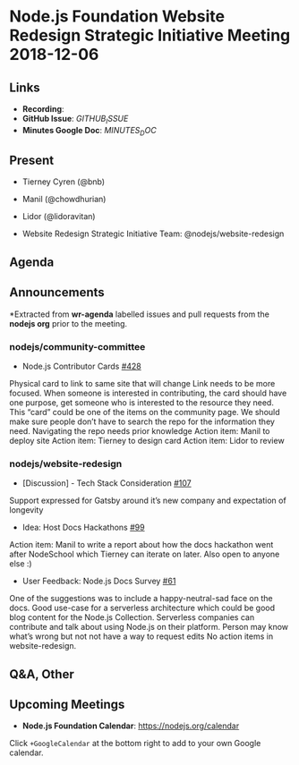 # Node.js Foundation Website Redesign Strategic Initiative Meeting 2018-12-06

## Links

* **Recording**:
* **GitHub Issue**: $GITHUB_ISSUE$
* **Minutes Google Doc**: $MINUTES_DOC$

## Present
* Tierney Cyren (@bnb)
* Manil (@chowdhurian)
* Lidor (@lidoravitan)

* Website Redesign Strategic Initiative Team: @nodejs/website-redesign

## Agenda

## Announcements

*Extracted from **wr-agenda** labelled issues and pull requests from the **nodejs org** prior to the meeting.

### nodejs/community-committee

* Node.js Contributor Cards [#428](https://github.com/nodejs/community-committee/issues/428)

Physical card to link to same site that will change
Link needs to be more focused. When someone is interested in contributing, the card should have one purpose, get someone who is interested to the resource they need.
This “card” could be one of the items on the community page.
We should make sure people don’t have to search the repo for the information they need.
Navigating the repo needs prior knowledge
Action item: Manil to deploy site
Action item: Tierney to design card
Action item: Lidor to review

### nodejs/website-redesign

* \[Discussion\] - Tech Stack Consideration [#107](https://github.com/nodejs/website-redesign/issues/107)

Support expressed for Gatsby around it’s new company and expectation of longevity

* Idea: Host Docs Hackathons [#99](https://github.com/nodejs/website-redesign/issues/99)

Action item: Manil to write a report about how the docs hackathon went after NodeSchool which Tierney can iterate on later. Also open to anyone else :)

* User Feedback: Node.js Docs Survey  [#61](https://github.com/nodejs/website-redesign/issues/61)

One of the suggestions was to include a happy-neutral-sad face on the docs. Good use-case for a serverless architecture which could be good blog content for the Node.js Collection. Serverless companies can contribute and talk about using Node.js on their platform.
Person may know what’s wrong but not not have a way to request edits
No action items in website-redesign.


## Q&A, Other

## Upcoming Meetings

* **Node.js Foundation Calendar**: https://nodejs.org/calendar

Click `+GoogleCalendar` at the bottom right to add to your own Google calendar.